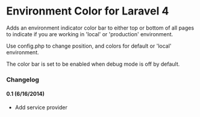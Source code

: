 # Environment Color for Laravel 4

Adds an environment indicator color bar to either top or bottom of all pages to indicate 
if you are working in 'local' or 'production' environment. 
 
Use config.php to change position, and colors for default or 'local' environment. 

The color bar is set to be enabled when debug mode is off by default.

### Changelog

#### 0.1 (6/16/2014)

- Add service provider
